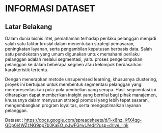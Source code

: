 # INFORMASI DATASET
## Latar Belakang
Dalam dunia bisnis ritel, pemahaman terhadap perilaku pelanggan menjadi salah satu faktor krusial dalam menentukan strategi pemasaran, peningkatan layanan, serta pengambilan keputusan berbasis data. Salah satu pendekatan yang umum digunakan untuk memahami perilaku pelanggan adalah melalui segmentasi, yaitu proses pengelompokan pelanggan ke dalam beberapa segmen atau kelompok berdasarkan karakteristik tertentu.

Dengan menerapkan metode unsupervised learning, khususnya clustering, proyek ini bertujuan untuk membentuk segmentasi pelanggan yang merepresentasikan pola-pola pembelian yang serupa. Hasil segmentasi ini diharapkan dapat memberikan insight yang bernilai bagi pihak manajemen, khususnya dalam menyusun strategi promosi yang lebih tepat sasaran, mengembangkan program loyalitas, serta mengoptimalkan layanan pelanggan.

Dataset : https://docs.google.com/spreadsheets/d/1-x8hz_KfX4qg-GDp6i4WZzNG9pp7b0KaEO_pJwFGrwU/edit?usp=drive_link

